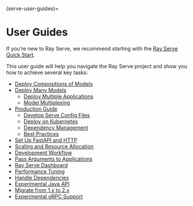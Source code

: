 (serve-user-guides)=
# User Guides

If you’re new to Ray Serve, we recommend starting with the [Ray Serve Quick Start](getting_started).

This user guide will help you navigate the Ray Serve project and show you how to achieve several key tasks:

- [Deploy Compositions of Models](serve-model-composition)
- [Deploy Many Models](serve-deploy-many-models)
    - [Deploy Multiple Applications](serve-multi-application)
    - [Model Multiplexing](serve-model-multiplexing)
- [Production Guide](serve-in-production)
    - [Develop Serve Config Files](serve-in-production-config-file)
    - [Deploy on Kubernetes](serve-in-production-kubernetes)
    - [Dependency Management](serve-handling-dependencies)
    - [Best Practices](serve-best-practices)
- [Set Up FastAPI and HTTP](serve-set-up-fastapi-http)
- [Scaling and Resource Allocation](scaling-and-resource-allocation)
- [Development Workflow](serve-dev-workflow)
- [Pass Arguments to Applications](serve-app-builder-guide)
- [Ray Serve Dashboard](dash-serve-view)
- [Performance Tuning](serve-perf-tuning)
- [Handle Dependencies](serve-handling-dependencies)
- [Experimental Java API](serve-java-api)
- [Migrate from 1.x to 2.x](serve-migration)
- [Experimental gRPC Support](serve-direct-ingress)
